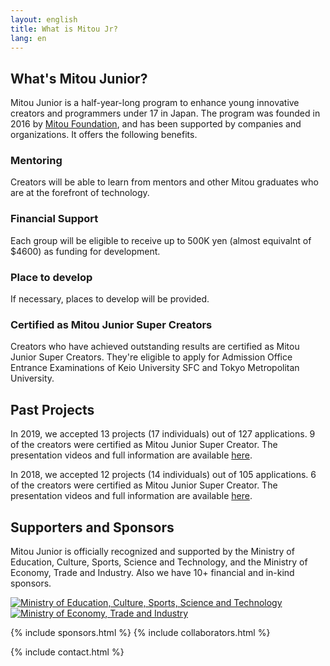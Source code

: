```yaml
---
layout: english
title: What is Mitou Jr?
lang: en
---
```


<div class="post">
  <h2>What's Mitou Junior?</h2>
  <p>Mitou Junior is a half-year-long program to enhance young innovative creators and programmers under 17 in Japan. The program was founded in 2016 by <a href="https://www.mitou.org/">Mitou Foundation</a>, and has been supported by companies and organizations. It offers the following benefits.</p>

  <h3>Mentoring</h3>
  <p>Creators will be able to learn from mentors and other Mitou graduates who are at the forefront of technology.</p>

  <h3>Financial Support</h3>
  <p>Each group will be eligible to receive up to 500K yen  (almost equivalnt of $4600)  as funding for development.</p>

  <h3>Place to develop</h3>
  <p>If necessary, places to develop will be provided.</p>

  <h3>Certified as Mitou Junior Super Creators</h3>
  <p>Creators who have achieved outstanding results are certified as Mitou Junior Super Creators. They're eligible to apply for Admission Office Entrance Examinations of Keio University SFC and Tokyo Metropolitan University.</p>

  <h2>Past Projects</h2>
  <p>In 2019, we accepted 13 projects (17 individuals) out of 127 applications. 9 of the creators were certified as Mitou Junior Super Creator. The presentation videos and full information are available <a href="/projects/2019">here</a>.</p>

  <p>In 2018, we accepted 12 projects (14 individuals) out of 105 applications. 6 of the creators were certified as Mitou Junior Super Creator. The presentation videos and full information are available <a href="/projects/2018">here</a>.</p>

  <h2>Supporters and Sponsors</h2>
  <p>Mitou Junior is officially recognized and supported by the Ministry of Education, Culture, Sports, Science and Technology, and the Ministry of Economy, Trade and Industry. Also we have 10+ financial and in-kind sponsors.</p>
</div>

<div class="sponsors-list-supporter">
  <a href="https://www.mext.go.jp/" target="_blank">
    <div class="sponsor-supporter sponsor-one">
      <img data-src="/assets/img/sponsors/mext.png" alt="Ministry of Education, Culture, Sports, Science and Technology" class="sponsor-img lazyload">
    </div>
  </a>
  <a href="https://www.meti.go.jp/" class="sponsor-supporter sponsor-one" target="_blank">
    <div class="sponsor-supporter sponsor-one">
      <img data-src="/assets/img/sponsors/meti.png" alt="Ministry of Economy, Trade and Industry" class="sponsor-img lazyload">
    </div>
  </a>
</div>

{% include sponsors.html %}
{% include collaborators.html %}

{% include contact.html %}

